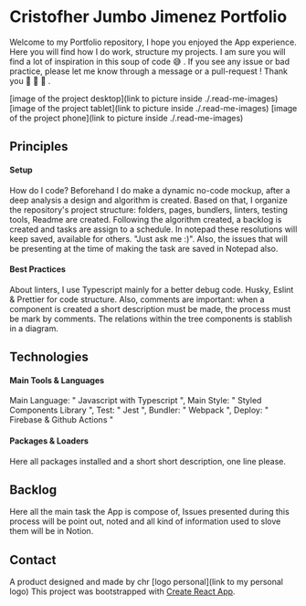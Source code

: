 # Cristofher Jumbo Jimenez Portfolio

Welcome to my Portfolio repository, I hope you enjoyed the App experience. Here you will find how I do work, structure my projects.
I am sure you will find a lot of inspiration in this soup of code :sweat_smile: . 
If you see any issue or bad practice, please let me know through a message or a pull-request ! Thank you :rocket: :rocket: :rocket: .

[image of the project desktop](link to picture inside ./.read-me-images)
[image of the project tablet](link to picture inside ./.read-me-images)
[image of the project phone](link to picture inside ./.read-me-images)
## Principles
#### Setup
How do I code?
Beforehand I do make a dynamic no-code mockup, after a deep analysis a design and algorithm is created. Based on that,
I organize the repository's project structure: folders, pages, bundlers, linters, testing tools, Readme are created.
Following the algorithm created, a backlog is created and tasks are assign to a schedule. In notepad these resolutions will 
keep saved, available for others. "Just ask me :)". Also, the issues that will be presenting at the time of making the task are saved in Notepad also.
#### Best Practices
About linters, I use Typescript mainly for a better debug code. Husky, Eslint & Prettier for code structure. Also, comments are
important: when a component is created a short description must be made, the process must be mark by comments. The relations within the 
tree components is stablish in a diagram.

## Technologies
#### Main Tools & Languages
Main Language: " Javascript with Typescript ",
Main Style: " Styled Components Library ",
Test: " Jest ",
Bundler: " Webpack ",
Deploy: " Firebase & Github Actions "
#### Packages & Loaders
Here all packages installed and a short short description, one line please.

## Backlog
Here all the main task the App is compose of, Issues presented during this process will be point out, noted and all kind of information used to slove them will be in Notion.

## Contact
A product designed and made by chr
[logo personal](link to my personal logo)
This project was bootstrapped with [Create React App](https://github.com/facebook/create-react-app).
